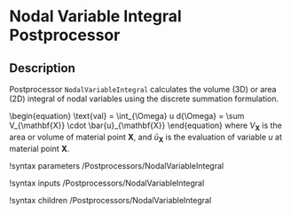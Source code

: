 # Nodal Variable Integral Postprocessor

## Description

Postprocessor `NodalVariableIntegral` calculates the volume (3D) or area (2D) integral of nodal variables using the discrete summation formulation.

\begin{equation}
  \text{val} = \int_{\Omega} u d{\Omega} = \sum V_{\mathbf{X}} \cdot \bar{u}_{\mathbf{X}}
\end{equation}
where $V_{\mathbf{X}}$ is the area or volume of material point $\mathbf{X}$, and $\bar{u}_{\mathbf{X}}$ is the evaluation of variable $u$ at material point $\mathbf{X}$.

!syntax parameters /Postprocessors/NodalVariableIntegral

!syntax inputs /Postprocessors/NodalVariableIntegral

!syntax children /Postprocessors/NodalVariableIntegral
